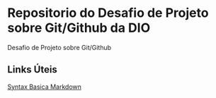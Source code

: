 # Repositorio do Desafio de Projeto sobre Git/Github da DIO
Desafio de Projeto sobre Git/Github


## Links Úteis 
[Syntax Basica Markdown](https://www.markdownguide.org/basic-syntax/)
